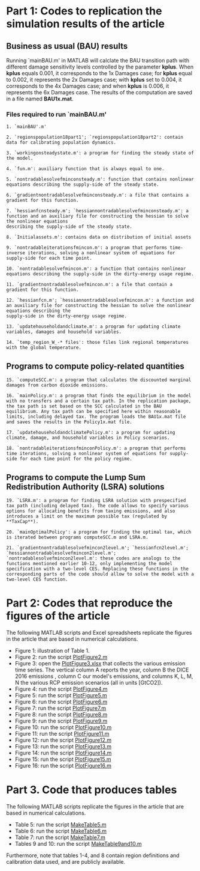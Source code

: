 # Part 1: Codes to replication the simulation results of the article

## Business as usual (BAU) results

Running `mainBAU.m' in MATLAB will calclate the BAU transition path with different damage sensitivity levels controlled by the parameter **kplus**. When **kplus** equals 0.001, it corresponds to the 1x Damages case; for **kplus** equal to 0.002, it represents the 2x Damages case; with **kplus** set to 0.004, it corresponds to the 4x Damages case; and when **kplus** is 0.006, it represents the 6x Damages case. The results of the computation are saved in a file named **BAU1x.mat**.

### Files required to run `mainBAU.m'

    1. `mainBAU'.m'
    
    2. `regionspopulation18part1'; `regionspopulation18part2': contain data for calibrating population dynamics.
    
    3. `workingonsteadystate.m': a program for finding the steady state of the model.
    
    4. `fun.m': auxiliary function that is always equal to one.
    
    5. `nontradablesolvefminconsteady.m': function that contains nonlinear equations describing the supply-side of the steady state.
    
    6. `gradientnontradablesolvefminconsteady.m': a file that contains a gradient for this function.
    
    7. `hessianfcnsteady.m'; `hessiannontradablesolvefminconsteady.m': a function and an auxiliary file for constructing the hessian to solve the nonlinear equations 
    describing the supply-side of the steady state.
    
    8. `Initialassets.m': contains data on distribution of initial assets
    
    9. `nontradableiterationsfmincon.m': a program that performs time-inverse iterations, solving a nonlinear system of equations for supply-side for each time point.
    
    10. `nontradablesolvefmincon.m': a function that contains nonlinear equations describing the supply-side in the dirty-energy usage regime.
    
    11. `gradientnontradablesolvefmincon.m': a file that contain a gradient for this function.
    
    12. `hessianfcn.m'; `hessiannontradablesolvefmincon.m': a function and an auxiliary file for constructing the hessian to solve the nonlinear equations describing the 
    supply-side in the dirty-energy usage regime.
    
    13. `updatehouseholdandclimate.m': a program for updating climate variables, damages and household variables.
    
    14. `temp_region_W_-* files': those files link regional temperatures with the global temperature.

## Programs to compute policy-related quantities

    15. `computeSCC.m': a program that calculates the discounted marginal damages from carbon dioxide emissions.
    
    16. `mainPolicy.m': a program that finds the equilibrium in the model with no transfers and a certain tax path. In the replication package, the tax path is set based on the SCC calculated in the BAU equilibrium. Any tax path can be specified here within reasonable limits, including delayed tax. The program loads the BAU1x.mat file and saves the results in the Policy1x.mat file.
    
    17. `updatehouseholdandclimatePolicy.m': a program for updating climate, damage, and household variables in Policy scenarios.
    
    18. `nontradableiterationsfminconPolicy.m': a program that performs time iterations, solving a nonlinear system of equations for supply-side for each time point for the policy regime.
    
## Programs to compute the Lump Sum Redistribution Authority (LSRA) solutions 

    19. `LSRA.m': a program for finding LSRA solution with prespecified tax path (including delayed tax). The code allows to specify various options for allocating benefits from taxing emissions, and also introduces a limit on the maximum possible tax (regulated by **TaxCap**).
    
    20. `mainOptimalPolicy': a program for finding the optimal tax, which is iterated between programs computeSCC.m and LSRA.m.
    
    21. `gradientnontradablesolvefmincon2level.m'; `hessianfcn2level.m'; `hessiannontradablesolvefmincon2level.m'; `nontradablesolvefmincon2level.m': these codes are analogs to the functions mentioned earlier 10-12, only implementing the model specification with a two-level CES. Replacing these functions in the corresponding parts of the code should allow to solve the model with a two-level CES function.

    
# Part 2: Codes that reproduce the figures of the article

The following MATLAB scripts and Excel spreadsheets replicate the figures in the article that are based in numerical calculations.

- Figure 1: illustration of Table 1.
- Figure 2: run the script [PlotFigure2.m](PlotFigure2.m) 
- Figure 3: open the [PlotFigure3.xlsx](PlotFigure3.xlsx) that collects the various emission time series. The vertical column A reports the year, column B the DICE 2016 emissions , column C our model's emissions, and columns K, L, M, N the various RCP emission scenarios (all in units [GtCO2]).
- Figure 4: run the script [PlotFigure4.m](PlotFigure4.m)
- Figure 5: run the script [PlotFigure5.m](PlotFigure5.m)
- Figure 6: run the script [PlotFigure6.m](PlotFigure6.m)
- Figure 7: run the script [PlotFigure7.m](PlotFigure7.m)
- Figure 8: run the script [PlotFigure8.m](PlotFigure8.m)
- Figure 9: run the script [PlotFigure9.m](PlotFigure9.m)
- Figure 10: run the script [PlotFigure10.m](PlotFigure10.m)
- Figure 11: run the script [PlotFigure11.m](PlotFigure11.m)
- Figure 12: run the script [PlotFigure12.m](PlotFigure12.m)
- Figure 13: run the script [PlotFigure13.m](PlotFigure13.m)
- Figure 14: run the script [PlotFigure14.m](PlotFigure14.m)
- Figure 15: run the script [PlotFigure15.m](PlotFigure15.m)
- Figure 16: run the script [PlotFigure16.m](PlotFigure16.m)


# Part 3. Code that produces tables

The following MATLAB scripts replicate the figures in the article that are based in numerical calculations.

- Table 5: run the script [MakeTable5.m](MakeTable5.m)
- Table 6: run the script [MakeTable6.m](MakeTable6.m)
- Table 7: run the script [MakeTable7.m](MakeTable7.m)
- Tables 9 and 10: run the script [MakeTable9and10.m](MakeTable9and10.m)

Furthermore, note that tables 1-4, and 8 contain region definitions and calibration data used, and are publicly available.
